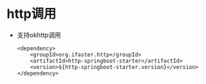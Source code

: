 # http调用

- 支持okhttp调用

    ```
    <dependency>
        <groupId>org.ifaster.http</groupId>
        <artifactId>http-springboot-starter</artifactId>
        <version>${http-springboot-starter.version}</version>
    </dependency>
  
    ```